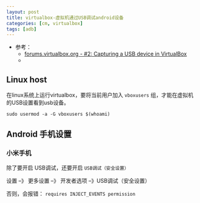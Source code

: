 ```yaml
---
layout: post
title: virtualbox-虚拟机通过USB调试android设备
categories: [cm, virtualbox]
tags: [adb]
---
```


* 参考： 
  * [forums.virtualbox.org - #2: Capturing a USB device in VirtualBox](https://forums.virtualbox.org/viewtopic.php?f=35&t=82639#p390399)
  * []()


## Linux host

在linux系统上运行virtualbox，要将当前用户加入 `vboxusers` 组，才能在虚拟机的USB设置看到usb设备。

`sudo usermod -a -G vboxusers $(whoami)`



## Android 手机设置

### 小米手机

除了要开启 USB调试，还要开启 `USB调试（安全设置）`

设置 –》 更多设置 –》 开发者选项 –》USB调试（安全设置）

否则，会报错： `requires INJECT_EVENTS permission`









